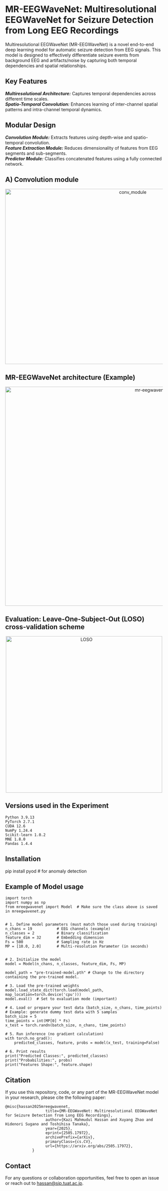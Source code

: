 # MR-EEGWaveNet: Multiresolutional EEGWaveNet for Seizure Detection from Long EEG Recordings
Multiresolutional EEGWaveNet (MR-EEGWaveNet) is a novel end-to-end deep learning model for automatic seizure detection from EEG signals. This model is designed to effectively differentiate seizure events from background EEG and artifacts/noise by capturing both temporal dependencies and spatial relationships.<br>


## Key Features
**_Multiresolutional Architecture:_** Captures temporal dependencies across different time scales.<br>
**_Spatio-Temporal Convolution:_** Enhances learning of inter-channel spatial patterns and intra-channel temporal dynamics.<br>

## Modular Design 
**_Convolution Module:_** Extracts features using depth-wise and spatio-temporal convolution. <br>
**_Feature Extraction Module:_** Reduces dimensionality of features from EEG segments and sub-segments.<br>
**_Predictor Module:_** Classifies concatenated features using a fully connected network.<br>

<!-- This section explains the model architecture -->
## A) Convolution module 
<p align="center"> 
<img width="800" height="560" alt="conv_module" src="https://github.com/user-attachments/assets/d9a32bbc-8905-4d5a-bb8f-9617c254e9c4" />
</p>
      
## MR-EEGWaveNet architecture (Example)
<p align="center"> 
<img width="1000" height="700" alt="mr-eegwavenet-arch-image" src="https://github.com/user-attachments/assets/01c94c8e-58f7-4f19-a3cf-2fd47e100ec0" />
</p>


## Evaluation: Leave-One-Subject-Out (LOSO) cross-validation scheme
<p align="center"> 
<img width="500" height="500" alt="LOSO" src="https://github.com/user-attachments/assets/023b3436-f601-4c4f-a823-fb58eb05e6a5" />
</p>

## Versions used in the Experiment
```
Python 3.9.13
PyTorch 2.7.1
CUDA 12.6 
NumPy 1.24.4 
Scikit-learn 1.0.2
MNE 1.8.0
Pandas 1.4.4
```
## Installation
pip install pyod     # for anomaly detection


## Example of Model usage
```
import torch
import numpy as np
from mreegwavenet import Model  # Make sure the class above is saved in mreegwavenet.py


# 1. Define model parameters (must match those used during training)
n_chans = 19           # EEG channels (example)
n_classes = 2          # Binary classification
feature_dim = 32       # Embedding dimension
Fs = 500               # Sampling rate in Hz
MP = [10.0, 2.0]       # Multi-resolution Parameter (in seconds)


# 2. Initialize the model
model = Model(n_chans, n_classes, feature_dim, Fs, MP)

model_path = "pre-trained-model.pth" # Change to the directory containing the pre-trained model.

# 3. Load the pre-trained weights
model.load_state_dict(torch.load(model_path, map_location=torch.device('cpu')))
model.eval()  # Set to evaluation mode (important)

# 4. Load or prepare your test data (batch_size, n_chans, time_points)
# Example: generate dummy test data with 5 samples
batch_size = 5
time_points = int(MP[0] * Fs)  
x_test = torch.randn(batch_size, n_chans, time_points)

# 5. Run inference (no gradient calculation)
with torch.no_grad():
    predicted_classes, feature, probs = model(x_test, training=False)

# 6. Print results
print("Predicted Classes:", predicted_classes)
print("Probabilities:", probs)
print("Features Shape:", feature.shape)
```



## Citation
If you use this repository, code, or any part of the MR-EEGWaveNet model in your research, please cite the following paper:
```
@misc{hassan2025mreegwavenet,
                  title={MR-EEGWaveNet: Multiresolutional EEGWaveNet for Seizure Detection from Long EEG Recordings},  
                  author={Kazi Mahmudul Hassan and Xuyang Zhao and Hidenori Sugano and Toshihisa Tanaka},  
                  year={2025},   
                  eprint={2505.17972},   
                  archivePrefix={arXiv},    
                  primaryClass={cs.CV},    
                  url={https://arxiv.org/abs/2505.17972},
            }
```


## Contact
For any questions or collaboration opportunities, feel free to open an issue or reach out to hassan@sip.tuat.ac.jp.
